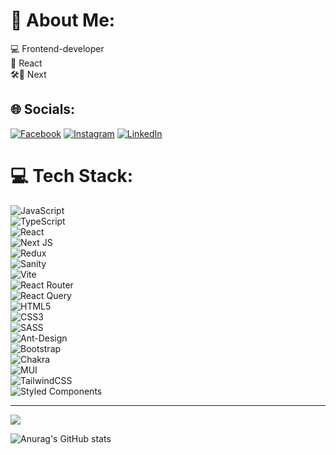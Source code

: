 # 💫 About Me:
💻 Frontend-developer<br>🎯 React<br>🛠🔋 Next


## 🌐 Socials:
[![Facebook](https://img.shields.io/badge/Facebook-%231877F2.svg?logo=Facebook&logoColor=white)](https://facebook.com/klvsov) [![Instagram](https://img.shields.io/badge/Instagram-%23E4405F.svg?logo=Instagram&logoColor=white)](https://instagram.com/klvsov) [![LinkedIn](https://img.shields.io/badge/LinkedIn-%230077B5.svg?logo=linkedin&logoColor=white)](https://linkedin.com/in/klvsov) 

# 💻 Tech Stack:

![JavaScript](https://img.shields.io/badge/javascript-%23323330.svg?style=for-the-badge&logo=javascript&logoColor=%23F7DF1E) <br/>
![TypeScript](https://img.shields.io/badge/typescript-%23007ACC.svg?style=for-the-badge&logo=typescript&logoColor=white) <br/> 
![React](https://img.shields.io/badge/react-%2320232a.svg?style=for-the-badge&logo=react&logoColor=%2361DAFB) <br/>
![Next JS](https://img.shields.io/badge/Next-black?style=for-the-badge&logo=next.js&logoColor=white) <br/>
![Redux](https://img.shields.io/badge/redux-%23593d88.svg?style=for-the-badge&logo=redux&logoColor=white) <br/>
![Sanity](https://img.shields.io/badge/sanity-%23323330?style=for-the-badge&logo=sanity&logoColor=white) <br/>
![Vite](https://img.shields.io/badge/vite-019733?style=for-the-badge&logo=vite&logoColor=white) <br/>
![React Router](https://img.shields.io/badge/React_Router-CA4245?style=for-the-badge&logo=react-router&logoColor=white) <br/>
![React Query](https://img.shields.io/badge/React%20query-%2320232a?style=for-the-badge&logo=react-query&logoColor=white) <br/>
![HTML5](https://img.shields.io/badge/html5-%23E34F26.svg?style=for-the-badge&logo=html5&logoColor=white) <br/>
![CSS3](https://img.shields.io/badge/css3-%231572B6.svg?style=for-the-badge&logo=css3&logoColor=white) <br/>
![SASS](https://img.shields.io/badge/SASS-hotpink.svg?style=for-the-badge&logo=SASS&logoColor=white) <br/>
![Ant-Design](https://img.shields.io/badge/-AntDesign-%230170FE?style=for-the-badge&logo=ant-design&logoColor=white) <br/>
![Bootstrap](https://img.shields.io/badge/bootstrap-%23563D7C.svg?style=for-the-badge&logo=bootstrap&logoColor=white) <br/>
![Chakra](https://img.shields.io/badge/chakra-%234ED1C5.svg?style=for-the-badge&logo=chakraui&logoColor=white) <br/>
![MUI](https://img.shields.io/badge/MUI-%230081CB.svg?style=for-the-badge&logo=material-ui&logoColor=white) <br/>
![TailwindCSS](https://img.shields.io/badge/tailwindcss-%2338B2AC.svg?style=for-the-badge&logo=tailwind-css&logoColor=white) <br/>
![Styled Components](https://img.shields.io/badge/styled--components-DB7093?style=for-the-badge&logo=styled-components&logoColor=white) <br/>










---
[![](https://visitcount.itsvg.in/api?id=klvsov&icon=0&color=0)](https://visitcount.itsvg.in)

![Anurag's GitHub stats](https://github-readme-stats.vercel.app/api?username=klvsov&show_icons=true)
